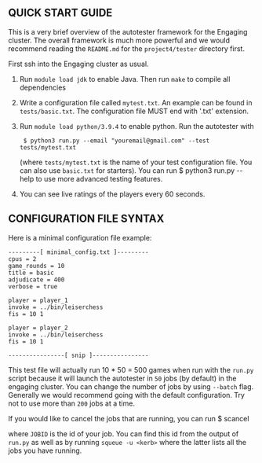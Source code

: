 QUICK START GUIDE 
--------------------------------------------------------------------------------
This is a very brief overview of the autotester framework for the Engaging cluster. The overall framework is much more powerful and we would recommend reading the `README.md` for the `project4/tester` directory first.

First ssh into the Engaging cluster as usual.

1. Run `module load jdk` to enable Java. Then run `make` to compile all dependencies

2. Write a configuration file called `mytest.txt`. An example can be found in
   `tests/basic.txt`. The configuration file MUST end with '.txt' extension.

3. Run `module load python/3.9.4` to enable python. Run the autotester with

        $ python3 run.py --email "youremail@gmail.com" --test tests/mytest.txt

    (where `tests/mytest.txt` is the name of your test configuration file. You can also use `basic.txt` for starters). You can run 
        $ python3 run.py --help
    to use more advanced testing features. 

4. You can see live ratings of the players every 60 seconds.

CONFIGURATION FILE SYNTAX
--------------------------------------------------------------------------------
Here is a minimal configuration file example:

    ---------[ minimal_config.txt ]---------
	cpus = 2
	game_rounds = 10
	title = basic
	adjudicate = 400
	verbose = true

	player = player_1
	invoke = ../bin/leiserchess
	fis = 10 1

	player = player_2
	invoke = ../bin/leiserchess
	fis = 10 1

    ----------------[ snip ]----------------

This test file will actually run 10 \* 50 = 500 games when run with the `run.py` script because it will launch the autotester in `50` jobs (by default) in the engaging cluster. You can change the number of jobs by using `--batch` flag. Generally we would recommend going with the default configuration. Try not to use more than `200` jobs at a time.

If you would like to cancel the jobs that are running, you can run 
   $ scancel <JOBID>

where `JOBID` is the id of your job. You can find this id from the output of `run.py` as well as by running `squeue -u <kerb>` where the latter lists all the jobs you have running.
